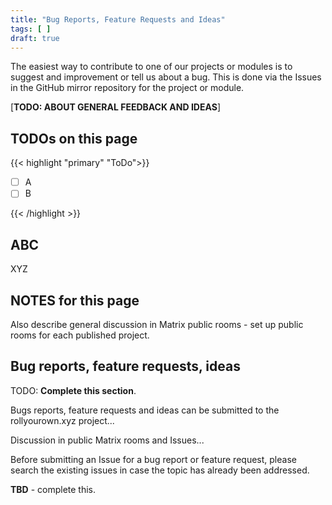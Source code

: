 ```yaml
---
title: "Bug Reports, Feature Requests and Ideas"
tags: [ ]
draft: true
---
```


The easiest way to contribute to one of our projects or modules is to suggest and improvement or tell us about a bug. This is done via the Issues in the GitHub mirror repository for the project or module.

[**TODO: ABOUT GENERAL FEEDBACK AND IDEAS**]

<!--more-->

## TODOs on this page

{{< highlight "primary" "ToDo">}}

- [ ] A
- [ ] B

{{< /highlight >}}

## ABC

XYZ

## NOTES for this page

Also describe general discussion in Matrix public rooms - set up public rooms for each published project.

## Bug reports, feature requests, ideas

TODO: **Complete this section**.

Bugs reports, feature requests and ideas can be submitted to the rollyourown.xyz project...

Discussion in public Matrix rooms and Issues...

Before submitting an Issue for a bug report or feature request, please search the existing issues in case the topic has already been addressed.

**TBD** - complete this.
